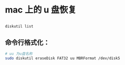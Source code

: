 # 

<!--
 * @Author: huzi
 * @Date: 2023-03-26 22:51:40
 * @LastEditTime: 2023-04-19 19:58:45
 * @FilePath: /blog/content/posts/mac-u盘恢复.md
 * @Description:
-->
<!-- ---
title: 'mac上的u盘恢复'
date: 2023-03-26T20:46:08+08:00
draft: true
--- -->

# mac 上的 u 盘恢复

##

```bash
diskutil list
```

## 命令行格式化：

```bash
# uu 为u盘名称
sudo diskutil eraseDisk FAT32 uu MBRFormat /dev/disk5
```

